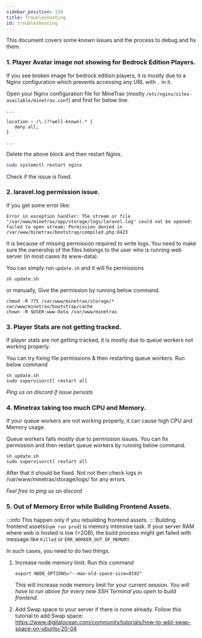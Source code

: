 ```yaml
---
sidebar_position: 150
title: Troubleshooting
id: troubleshooting
---
```


This document covers some known issues and the process to debug and fix them.

### 1. Player Avatar image not showing for Bedrock Edition Players.

If you see broken image for bedrock edition players, it is mostly due to a Nginx configuration which prevents accessing any URL with `.` in it.

Open your Nginx configuration file for MineTrax (mostly `/etc/nginx/sites-available/minetrax.conf`) and find for below line.

```nginx title="/etc/nginx/sites-available/minetrax.conf"
...

location ~ /\.(?!well-known).* {
   deny all;
}

...
```
Delete the above block and then restart Nginx.

```bash
sudo systemctl restart nginx
```

Check if the issue is fixed.

### 2. laravel.log permission issue.
If you get some error like:
```
Error in exception handler: The stream or file "/var/www/minetrax/app/storage/logs/laravel.log" could not be opened: failed to open stream: Permission denied in /var/www/minetrax/bootstrap/compiled.php:8423
```

It is because of missing permission required to write logs. 
You need to make sure the ownership of the files belongs to the user who is running web server (in most cases its www-data).

You can simply run `update.sh` and it will fix permissions
```
sh update.sh
```


or manually, Give the permission by running below command.
```
chmod -R 775 /var/www/minetrax/storage/* var/www/minetrax/bootstrap/cache
chown -R $USER:www-data /var/www/minetrax
```

### 3. Player Stats are not getting tracked.

If player stats are not getting tracked, it is mostly due to queue workers not working properly.

You can try fixing file permissions & then restarting queue workers.
Run below command
```
sh update.sh
sudo supervisorctl restart all
```

*Ping us on discord if issue persists*

### 4. Minetrax taking too much CPU and Memory.
If your queue workers are not working properly, it can cause high CPU and Memory usage.

Queue workers fails mostly due to permission issues. You can fix permission and then restart queue workers by running below command.
```
sh update.sh
sudo supervisorctl restart all
```

After that it should be fixed. Not not then check logs in /var/www/minetrax/storage/logs/ for any errors.

*Feel free to ping us on discord*

### 5. Out of Memory Error while Building Frontend Assets.
:::info
This happen only if you rebuilding frontend assets.
:::
Building frontend assets(`npm run prod`) is memory intensive task. If your server RAM where web is hosted is low (<2GB), the build process might get failed with message like `Killed` or `ERR_WORKER_OUT_OF_MEMORY`.

In such cases, you need to do two things.
1. Increase node memory limit. 
   Run this command
   ```
   export NODE_OPTIONS="--max-old-space-size=8192"
   ```
   This will increase node memory limit for your current session.
   *You will have to run above for every new SSH Terminal you open to build frontend.*

2. Add Swap space to your server if there is none already.
 	Follow this tutorial to add Swap space: https://www.digitalocean.com/community/tutorials/how-to-add-swap-space-on-ubuntu-20-04